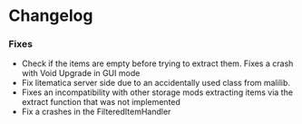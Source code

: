 # Changelog

### Fixes
- Check if the items are empty before trying to extract them. Fixes a crash with Void Upgrade in GUI mode 
- Fix litematica server side due to an accidentally used class from malilib.
- Fixes an incompatibility with other storage mods extracting items via the extract function that was not implemented 
- Fix a crashes in the FilteredItemHandler
